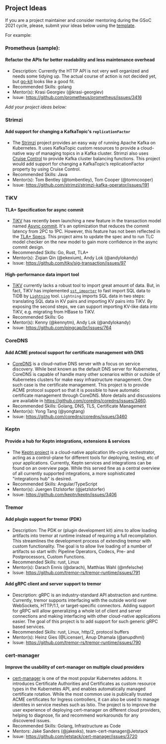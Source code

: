 ## Project Ideas

If you are a project maintainer and consider mentoring during the GSoC 2021 cycle, please, submit your ideas below using the [template](/PROJECT_IDEA_TEMPLATE.md).

For example:

### Prometheus (sample):

#### Refactor the APIs for better readability and less maintenance overhead

- Description: Currently the HTTP API is not very well organized and needs some tidying up. The actual course of action is not decided yet, but [go-kit](https://github.com/go-kit/kit) looks like a good fit.
- Recommended Skills: golang
- Mentor(s): Krasi Georgiev (@krasi-georgiev)
- Issue: https://github.com/prometheus/prometheus/issues/3416

_Add your project ideas below:_

### Strimzi

#### Add support for changing a KafkaTopic's `replicationFactor`

- The [Strimzi](https://strimzi.io) project provides an easy way of running Apache Kafka on Kubernetes. It uses KafkaTopic custom resources to provide a cloud-native way of managing topics in a Kafka cluster. Strimzi also uses [Cruise Control](https://github.com/linkedin/cruise-control) to provide Kafka cluster balancing functions. This project would add support for changing a KafkaTopic’s replicationFactor property by using Cruise Control.
- Recommended Skills: Java
- Mentor(s): Tom Bentley (@tombentley), Tom Cooper (@tomncooper)
- Issue: https://github.com/strimzi/strimzi-kafka-operator/issues/191

### TiKV

#### TLA+ Specification for async commit

- [TiKV](https://github.com/tikv/tikv) has recently been launching a new feature in the transaction model named [Async commit](https://github.com/tikv/sig-transaction/tree/master/design/async-commit). It's an optimization that reduces the commit latency from 2PC to 1PC. However, this feature has not been reflected in the [TLA+ Specs](https://github.com/pingcap/tla-plus/tree/master/DistributedTransaction). This project aims to update the spec and to run TLC model checker on the new model to gain more confidence in the async commit design.
- Recommended Skills: Go, Rust, TLA+
- Mentor(s): Ziqian Qin (@ekexium), Andy Lok (@andylokandy)
- Issue: https://github.com/tikv/sig-transaction/issues/97

#### High-performance data import tool

- [TiKV](https://github.com/tikv/tikv) currently lacks a robust tool to import great amount of data. But, in fact, TiKV has implemented [`sst_importer`](https://github.com/pingcap/kvproto/blob/3cd2fc5fad226caeffed72297e3e13a571f5592e/proto/import_sstpb.proto#L34) to fast import SQL data to TiDB by [`Lightning`](https://github.com/pingcap/br) tool. `Lightning` imports SQL data in two steps: translating SQL data in KV pairs and importing KV pairs into TiKV. By exposing the second steps, we can support importing KV-like data into TiKV, e.g. migrating from HBase to TiKV.
- Recommended Skills: Go
- Mentor(s): Kenny (@kennytm), Andy Lok (@andylokandy)
- Issue: https://github.com/pingcap/br/issues/764

### CoreDNS

#### Add ACME protocol support for certificate management with DNS

- [CoreDNS](https://github.com/coredns/coredns) is a cloud-native DNS server with a focus on service discovery. While best known as the default DNS server for Kubernetes, CoreDNS is capable of handle many other scenarios within or outside of Kubernetes clusters for make easy infrastructure management. One such case is the certificate management. This project is to provide ACME protocol support so that it is possible to have automatic certificate management through CoreDNS. More details and discussions are available in https://github.com/coredns/coredns/issues/3460.
- Recommended Skills: Golang, DNS, TLS, Certificate Management
- Mentor(s): Yong Tang (@yongtang)
- Issue: https://github.com/coredns/coredns/issues/3460

### Keptn

#### Provide a hub for Keptn integrations, extensions & services

- The [Keptn project](https://keptn.sh) is a cloud-native application life-cycle orchestrator, acting as a control-plane for different tools for deploying, testing, etc of your applications. Currently, Keptn services and integrations can be found on an overview page. While this served fine as a central overview of all currently supported integrations, a more sophisticated "integrations hub" is desired.
- Recommended Skills: Angular/TypeScript
- Mentor(s): Juergen Etzlstorfer (@jetzlstorfer)
- Issue: https://github.com/keptn/keptn/issues/3406

### Tremor

#### Add plugin support for tremor (PDK)

- Description: The PDK or (plugin development kit) aims to allow loading artifacts into tremor at runtime instead of requiring a full recompilation. This streamlines the development process of extending tremor with custom functionality. The goal is to allow live loading of a number of artifacts so start with: Pipeline Operators, Codecs, Pre- and Postprocessors, Custom Functions.
- Recommended Skills: rust, Linux
- Mentor(s): Darach Ennis (@darach), Matthias Wahl (@mfelsche)
- Issue: https://github.com/tremor-rs/tremor-runtime/issues/791

#### Add gRPC client and server support to tremor

- Description: gRPC is an industry-standard API abstraction and runtime. Currently, tremor supports interfacing with the outside world over WebSockets, HTTP/1.1, or target-specific connectors. Adding support for gRPC will allow generalizing a whole lot of client and server connections and making interfacing with other cloud-native applications easier. The goal of this project is to add support for such generic gRPC based services.
- Recommended Skills: rust, Linux, http/2, protocol buffers
- Mentor(s): Heinz Gies (@Licenser), Anup Dhamala (@anupdhml)
- Issue: https://github.com/tremor-rs/tremor-runtime/issues/790

### cert-manager

#### Improve the usability of cert-manager on multiple cloud providers

- [cert-manager](https://cert-manager.io) is one of the most popular Kubernetes addons. It introduces Certificate Authorities and Certificates as custom resource types in the Kubernetes API, and enables automatically managed certificate rotation. While the most common use is publically trusted ACME certificates for Ingress controllers, it can also be used to manage identites in service meshes such as Istio. The project is to improve the user experience of deploying cert-manager on different cloud providers, helping to diagnose, fix and recommend workarounds for any discovered issues.
- Recommended Skills: Golang, Infrastructure as Code
- Mentors: Jake Sanders (@jakexks), team-cert-manager@Jetstack
- Issue: https://github.com/jetstack/cert-manager/issues/3720

